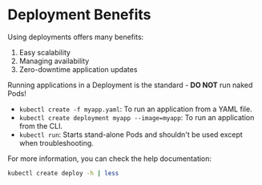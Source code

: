 # Deployment Benefits

Using deployments offers many benefits:

1. Easy scalability
2. Managing availability
3. Zero-downtime application updates

Running applications in a Deployment is the standard - **DO NOT** run naked Pods!

- `kubectl create -f myapp.yaml`: To run an application from a YAML file.
- `kubectl create deployment myapp --image=myapp`: To run an application from the CLI.
- `kubectl run`: Starts stand-alone Pods and shouldn't be used except when troubleshooting.

For more information, you can check the help documentation:

```bash
kubectl create deploy -h | less

